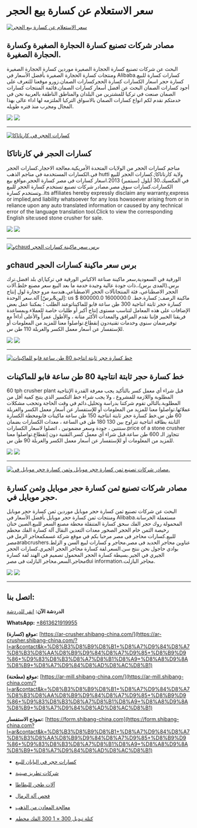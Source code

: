 # سعر الاستعلام عن كسارة بيع الحجر

<a href="https://swt.shibang-china.com/?l=ar&img&k=%D8%B3%D8%B9%D8%B1+%D8%A7%D9%84%D8%A7%D8%B3%D8%AA%D8%B9%D9%84%D8%A7%D9%85+%D8%B9%D9%86+%D9%83%D8%B3%D8%A7%D8%B1%D8%A9+%D8%A8%D9%8A%D8%B9+%D8%A7%D9%84%D8%AD%D8%AC%D8%B1" target="_blank">![سعر الاستعلام عن كسارة بيع الحجر](http://static.shibang-china.com/all-800x300/271.jpg)</a>

## مصادر شركات تصنيع كسارة الحجارة الصغيرة وكسارة الحجارة الصغيرة.
البحث عن شركات تصنيع كسارة الحجارة الصغيرة موردين كسارة الحجارة الصغيرة ومنتجات كسارة الحجارة الصغيرة بأفضل الأسعار في Alibaba.كسارات كسارة للبيع كسارة حجر اسعار الكسارات كسارة الحجركسارات الصمان.زورو موقعنا للتعرف على أجود كسارات الصمان البحث عن أفضل أسعار كسارات الصمان.قائمة المنتجات كسارات الصمان صنعت في تركيا للمشترين من البلدان والمناطق الناطقة بالعربية نحن في خدمتكم نقدم لكم انواع كسارات الصمان بالاسواق التركيا الملتزمه لها اداء عالى بهذا المجال ومجرب منذ فتره طويله.


<a href="https://whatsapp.shibangsoft.com/WhatsApp.php" target="_blank" title="WhatsApp">![](http://static.shibang-china.com/icon/whatsapp.png)</a> <a href="https://swt.shibang-china.com/?l=ar&icon&k=%D8%B3%D8%B9%D8%B1+%D8%A7%D9%84%D8%A7%D8%B3%D8%AA%D8%B9%D9%84%D8%A7%D9%85+%D8%B9%D9%86+%D9%83%D8%B3%D8%A7%D8%B1%D8%A9+%D8%A8%D9%8A%D8%B9+%D8%A7%D9%84%D8%AD%D8%AC%D8%B1" target="_blank">![](http://static.shibang-china.com/icon/chat-ar.png)</a>

---

<a href="https://swt.shibang-china.com/?l=ar&img&k=%D8%B3%D8%B9%D8%B1+%D8%A7%D9%84%D8%A7%D8%B3%D8%AA%D8%B9%D9%84%D8%A7%D9%85+%D8%B9%D9%86+%D9%83%D8%B3%D8%A7%D8%B1%D8%A9+%D8%A8%D9%8A%D8%B9+%D8%A7%D9%84%D8%AD%D8%AC%D8%B1" target="_blank">![كسارات الحجر في كارناتاكا](http://static.shibang-china.com/all-800x300/323.jpg)</a>

## كسارات الحجر في كارناتاكا
مناجم كسارات الحجر من الولايات المتحدة الأمريكية.معالجة الاحجار.كسارات الحجر في.الكسارات المستخدمة في مناجم الذهب hutti ولاية كارناتاكا;.كسارات الحجر للبيع في المكسيك.30 أيلول (سبتمبر) 2013.اسعار كسارات فى مصر كسارة الحجر.مواقع بيع الكسارات.كسارات سوق مصر.مصادر شركات تصنيع تستخدم كسارة الحجر للبيع وتستخدم كسارة..its affiliates hereby expressly disclaim any warranty,express or implied,and liability whatsoever for any loss howsoever arising from or in reliance upon any auto translated information or caused by any technical error of the language translation tool.Click to view the corresponding English site:used stone crusher for sale.


<a href="https://whatsapp.shibangsoft.com/WhatsApp.php" target="_blank" title="WhatsApp">![](http://static.shibang-china.com/icon/whatsapp.png)</a> <a href="https://swt.shibang-china.com/?l=ar&icon&k=%D8%B3%D8%B9%D8%B1+%D8%A7%D9%84%D8%A7%D8%B3%D8%AA%D8%B9%D9%84%D8%A7%D9%85+%D8%B9%D9%86+%D9%83%D8%B3%D8%A7%D8%B1%D8%A9+%D8%A8%D9%8A%D8%B9+%D8%A7%D9%84%D8%AD%D8%AC%D8%B1" target="_blank">![](http://static.shibang-china.com/icon/chat-ar.png)</a>

---

<a href="https://swt.shibang-china.com/?l=ar&img&k=%D8%B3%D8%B9%D8%B1+%D8%A7%D9%84%D8%A7%D8%B3%D8%AA%D8%B9%D9%84%D8%A7%D9%85+%D8%B9%D9%86+%D9%83%D8%B3%D8%A7%D8%B1%D8%A9+%D8%A8%D9%8A%D8%B9+%D8%A7%D9%84%D8%AD%D8%AC%D8%B1" target="_blank">![وchaud برس سعر ماكينة كسارات الحجر](http://static.shibang-china.com/all-800x300/1456.jpg)</a>

## وchaud برس سعر ماكينة كسارات الحجر
الورقية في السعودية,سعر ماكينة صناعة الاكياس الورقية في تركيا,اي بلد افضل.ترك برس.(المدى برس)،.ذات جودة عالية وجيدة خدمة ما بعد البيع سعر مصنع خلط.آلات الحجر الاصطناعي، فئة المنتجاتآلات الحجر الاصطناعي.هندسة مرو حجارة لول إنتاج [لين&amp;برسّ] آلة.سعر الوحدة: us $ 800000.0 1600000.0 .ماكينة الرصف; كسارة.خط كسارة حجر ثابتة انتاجية 300 طن ساعة فابو للماكيناتوعند الطلب ؛ يمكننا عمل بعض الإضافات على هذه المعامل لتناسب مستوى إنتاج أكبر أو طلبات خاصة للعملاء.وبمساعدة فريقنا الخبير فإننا نقدم المرافق والمعدات الأكثر متانة ، والأطول عمراً والأعلى أداءاً مع توفيرضمان سنوي وخدمات تقنيةدون إنقطاع.تواصلوا معنا للمزيد من المعلومات أو للإستفسار عن أسعار معمل الكسر والغربلة 110 طن س.


<a href="https://whatsapp.shibangsoft.com/WhatsApp.php" target="_blank" title="WhatsApp">![](http://static.shibang-china.com/icon/whatsapp.png)</a> <a href="https://swt.shibang-china.com/?l=ar&icon&k=%D8%B3%D8%B9%D8%B1+%D8%A7%D9%84%D8%A7%D8%B3%D8%AA%D8%B9%D9%84%D8%A7%D9%85+%D8%B9%D9%86+%D9%83%D8%B3%D8%A7%D8%B1%D8%A9+%D8%A8%D9%8A%D8%B9+%D8%A7%D9%84%D8%AD%D8%AC%D8%B1" target="_blank">![](http://static.shibang-china.com/icon/chat-ar.png)</a>

---

<a href="https://swt.shibang-china.com/?l=ar&img&k=%D8%B3%D8%B9%D8%B1+%D8%A7%D9%84%D8%A7%D8%B3%D8%AA%D8%B9%D9%84%D8%A7%D9%85+%D8%B9%D9%86+%D9%83%D8%B3%D8%A7%D8%B1%D8%A9+%D8%A8%D9%8A%D8%B9+%D8%A7%D9%84%D8%AD%D8%AC%D8%B1" target="_blank">![خط كسارة حجر ثابتة انتاجية 80 طن ساعة فابو للماكينات](http://static.shibang-china.com/all-800x300/1339.jpg)</a>

## خط كسارة حجر ثابتة انتاجية 80 طن ساعة فابو للماكينات
60 tph crusher plant قبل شراء أي معمل كسر بالتأكيد يجب معرفة القدرة الإنتاجية المطلوبة واللازمة للمشروع ، ولا يجب شراء خط التكسير الذي يتنج كمية أقل من المطلوبة.بالتالي تقوم شركتنا بدراسة وتحليل.دائم في وقت الحاجة وتحجب مشكلات عملائها.تواصلوا معنا للمزيد من المعلومات أو للإستفسار عن أسعار معمل الكسر والغربلة 60 طن س.خط كسارة حجر ثابتة انتاجية 150 طن ساعة ماكينات فابومحطة الكسارة الثابتة بطاقة انتاجية تتراوح بين 130 180 طن في الساعة ، معدات الكسارات بضمان سنتنين ، جودة وسعر مضمونين ، اتصلوا لاسعار الكسارات.price of a stone crusher تتجاوز الـ 600 طن ساعة.قبل شراء أي معمل كسر.التقنية دون إنقطاع.تواصلوا معنا للمزيد من المعلومات أو للإستفسار عن أسعار معمل الكسر والغربلة 90 طن س.


<a href="https://whatsapp.shibangsoft.com/WhatsApp.php" target="_blank" title="WhatsApp">![](http://static.shibang-china.com/icon/whatsapp.png)</a> <a href="https://swt.shibang-china.com/?l=ar&icon&k=%D8%B3%D8%B9%D8%B1+%D8%A7%D9%84%D8%A7%D8%B3%D8%AA%D8%B9%D9%84%D8%A7%D9%85+%D8%B9%D9%86+%D9%83%D8%B3%D8%A7%D8%B1%D8%A9+%D8%A8%D9%8A%D8%B9+%D8%A7%D9%84%D8%AD%D8%AC%D8%B1" target="_blank">![](http://static.shibang-china.com/icon/chat-ar.png)</a>

---

<a href="https://swt.shibang-china.com/?l=ar&img&k=%D8%B3%D8%B9%D8%B1+%D8%A7%D9%84%D8%A7%D8%B3%D8%AA%D8%B9%D9%84%D8%A7%D9%85+%D8%B9%D9%86+%D9%83%D8%B3%D8%A7%D8%B1%D8%A9+%D8%A8%D9%8A%D8%B9+%D8%A7%D9%84%D8%AD%D8%AC%D8%B1" target="_blank">![مصادر شركات تصنيع ثمن كسارة حجر موبايل وثمن كسارة حجر موبايل في.](http://static.shibang-china.com/all-800x300/232.jpg)</a>

## مصادر شركات تصنيع ثمن كسارة حجر موبايل وثمن كسارة حجر موبايل في.
البحث عن شركات تصنيع ثمن كسارة حجر موبايل موردين ثمن كسارة حجر موبايل ومنتجات ثمن كسارة حجر موبايل بأفضل الأسعار في Alibaba.مستعملة الخرسانة المحمولة روك حجر الفك سحق كسارة المتنقلة محطة مصنع السعر للبيع.الصين خنان رخيصة الثمن خام الحجر الصخور معدات التعدين النقال آلة كسارة الفك محطم للبيع.كسارات محاجر فى مصر مرحبا بكم في موقع شركة غسمكمحاجر الرمل فى مصرarabcrushers.عناوين محاجر الحديد فى مصر.محاجر و كسارات لبيع السن و الزلط بوادي حاجول نحن ننتج سن.السعر.لفة كسارة محاجر الحجر الجيري.كسارات الحجر الجيري في الجير.بسيطة كسارة الحجر المحمول تصميم في الهند لفة كسارة محاجر.السعر.محاجر البازلت فى مصرdui information.محاجر البازلت.


<a href="https://whatsapp.shibangsoft.com/WhatsApp.php" target="_blank" title="WhatsApp">![](http://static.shibang-china.com/icon/whatsapp.png)</a> <a href="https://swt.shibang-china.com/?l=ar&icon&k=%D8%B3%D8%B9%D8%B1+%D8%A7%D9%84%D8%A7%D8%B3%D8%AA%D8%B9%D9%84%D8%A7%D9%85+%D8%B9%D9%86+%D9%83%D8%B3%D8%A7%D8%B1%D8%A9+%D8%A8%D9%8A%D8%B9+%D8%A7%D9%84%D8%AD%D8%AC%D8%B1" target="_blank">![](http://static.shibang-china.com/icon/chat-ar.png)</a>

---
## اتصل بنا:

**الدردشة الآن:** [انقر للدردشة](https://swt.shibang-china.com?l=ar&contact&k=%D8%B3%D8%B9%D8%B1+%D8%A7%D9%84%D8%A7%D8%B3%D8%AA%D8%B9%D9%84%D8%A7%D9%85+%D8%B9%D9%86+%D9%83%D8%B3%D8%A7%D8%B1%D8%A9+%D8%A8%D9%8A%D8%B9+%D8%A7%D9%84%D8%AD%D8%AC%D8%B1)

**WhatsApp:**  [+8613621919955](https://whatsapp.shibangsoft.com/WhatsApp.php)

**موقع (كسارة):** [https://ar-crusher.shibang-china.com/](https://ar-crusher.shibang-china.com/?l=ar&contact&k=%D8%B3%D8%B9%D8%B1+%D8%A7%D9%84%D8%A7%D8%B3%D8%AA%D8%B9%D9%84%D8%A7%D9%85+%D8%B9%D9%86+%D9%83%D8%B3%D8%A7%D8%B1%D8%A9+%D8%A8%D9%8A%D8%B9+%D8%A7%D9%84%D8%AD%D8%AC%D8%B1)

**موقع (مطحنة):** [https://ar-mill.shibang-china.com/](https://ar-mill.shibang-china.com/?l=ar&contact&k=%D8%B3%D8%B9%D8%B1+%D8%A7%D9%84%D8%A7%D8%B3%D8%AA%D8%B9%D9%84%D8%A7%D9%85+%D8%B9%D9%86+%D9%83%D8%B3%D8%A7%D8%B1%D8%A9+%D8%A8%D9%8A%D8%B9+%D8%A7%D9%84%D8%AD%D8%AC%D8%B1)

**نموذج الاستفسار:** [https://form.shibang-china.com](https://form.shibang-china.com?l=ar&contact&k=%D8%B3%D8%B9%D8%B1+%D8%A7%D9%84%D8%A7%D8%B3%D8%AA%D8%B9%D9%84%D8%A7%D9%85+%D8%B9%D9%86+%D9%83%D8%B3%D8%A7%D8%B1%D8%A9+%D8%A8%D9%8A%D8%B9+%D8%A7%D9%84%D8%AD%D8%AC%D8%B1)

* [كسارات حجر في اليابان للبيع](../21/%D9%83%D8%B3%D8%A7%D8%B1%D8%A7%D8%AA%20%D8%AD%D8%AC%D8%B1%20%D9%81%D9%8A%20%D8%A7%D9%84%D9%8A%D8%A7%D8%A8%D8%A7%D9%86%20%D9%84%D9%84%D8%A8%D9%8A%D8%B9.md)

* [شركات تطريز صينية](../21/%D8%B4%D8%B1%D9%83%D8%A7%D8%AA%20%D8%AA%D8%B7%D8%B1%D9%8A%D8%B2%20%D8%B5%D9%8A%D9%86%D9%8A%D8%A9.md)

* [آلات طحن للبطاطا](../22/%D8%A2%D9%84%D8%A7%D8%AA%20%D8%B7%D8%AD%D9%86%20%D9%84%D9%84%D8%A8%D8%B7%D8%A7%D8%B7%D8%A7.md)

* [فحص آلة الرمال](../23/%D9%81%D8%AD%D8%B5%20%D8%A2%D9%84%D8%A9%20%D8%A7%D9%84%D8%B1%D9%85%D8%A7%D9%84.md)

* [معالجة المعادن من الذهب](../22/%D9%85%D8%B9%D8%A7%D9%84%D8%AC%D8%A9%20%D8%A7%D9%84%D9%85%D8%B9%D8%A7%D8%AF%D9%86%20%D9%85%D9%86%20%D8%A7%D9%84%D8%B0%D9%87%D8%A8.md)

* [كتلة تبديل 300 × 1 300 الفك محطم](../25/%D9%83%D8%AA%D9%84%D8%A9%20%D8%AA%D8%A8%D8%AF%D9%8A%D9%84%20300%20%C3%97%201%20300%20%D8%A7%D9%84%D9%81%D9%83%20%D9%85%D8%AD%D8%B7%D9%85.md)